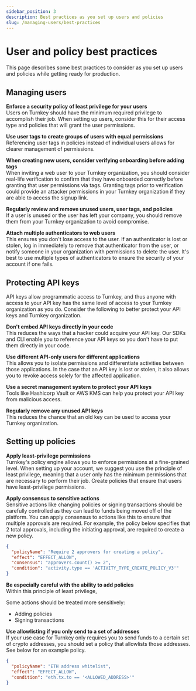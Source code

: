 ```yaml
---
sidebar_position: 3
description: Best practices as you set up users and policies
slug: /managing-users/best-practices
---
```

# User and policy best practices

This page describes some best practices to consider as you set up users and policies while getting ready for production.

## Managing users

**Enforce a security policy of least privilege for your users**  
Users on Turnkey should have the minimum required privilege to accomplish their job. When setting up users, consider this for their access type and policies that will grant the user permissions.

**Use user tags to create groups of users with equal permissions**  
Referencing user tags in policies instead of individual users allows for clearer management of permissions.

**When creating new users, consider verifying onboarding before adding tags**  
When inviting a web user to your Turnkey organization, you should consider real-life verification to confirm that they have onboarded correctly before granting that user permissions via tags. Granting tags prior to verification could provide an attacker permissions in your Turnkey organization if they are able to access the signup link.

**Regularly review and remove unused users, user tags, and policies**  
If a user is unused or the user has left your company, you should remove them from your Turnkey organization to avoid compromise.

**Attach multiple authenticators to web users**  
This ensures you don't lose access to the user. If an authenticator is lost or stolen, log in immediately to remove that authenticator from the user, or notify someone in your organization with permissions to delete the user. It's best to use multiple types of authenticators to ensure the security of your account if one fails.

## Protecting API keys

API keys allow programmatic access to Turnkey, and thus anyone with access to your API key has the same level of access to your Turnkey organization as you do. Consider the following to better protect your API keys and Turnkey organization.

**Don't embed API keys directly in your code**  
This reduces the ways that a hacker could acquire your API key. Our SDKs and CLI enable you to reference your API keys so you don't have to put them directly in your code.

**Use different API-only users for different applications**  
This allows you to isolate permissions and differentiate activities between those applications. In the case that an API key is lost or stolen, it also allows you to revoke access solely for the affected application.

**Use a secret management system to protect your API keys**  
Tools like Hashicorp Vault or AWS KMS can help you protect your API key from malicious access.

**Regularly remove any unused API keys**  
This reduces the chance that an old key can be used to access your Turnkey organization.

## Setting up policies

**Apply least-privilege permissions**  
Turnkey's policy engine allows you to enforce permissions at a fine-grained level. When setting up your account, we suggest you use the principle of least privilege, meaning that a user only has the minimum permissions that are necessary to perform their job. Create policies that ensure that users have least-privilege permissions.

**Apply consensus to sensitive actions**  
Sensitive actions like changing policies or signing transactions should be carefully controlled as they can lead to funds being moved off of the platform. You can apply consensus to actions like this to ensure that multiple approvals are required. For example, the policy below specifies that 2 total approvals, including the initiating approval, are required to create a new policy.  

```json
{
  "policyName": "Require 2 approvers for creating a policy",
  "effect": "EFFECT_ALLOW",
  "consensus": "approvers.count() >= 2",
  "condition": "activity.type == 'ACTIVITY_TYPE_CREATE_POLICY_V3'"
}
```

**Be especially careful with the ability to add policies**  
Within this principle of least privilege,

Some actions should be treated more sensitively:

- Adding policies
- Signing transactions

**Use allowlisting if you only send to a set of addresses**  
If your use case for Turnkey only requires you to send funds to a certain set of crypto addresses, you should set a policy that allowlists those addresses. See below for an example policy.

```json
{
  "policyName": "ETH address whitelist",
  "effect": "EFFECT_ALLOW",
  "condition": "eth.tx.to == '<ALLOWED_ADDRESS>'"
}
```
